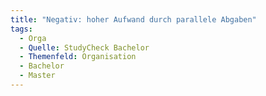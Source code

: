 ```yaml
---
title: "Negativ: hoher Aufwand durch parallele Abgaben"
tags:
  - Orga
  - Quelle: StudyCheck Bachelor
  - Themenfeld: Organisation
  - Bachelor
  - Master
---
```

